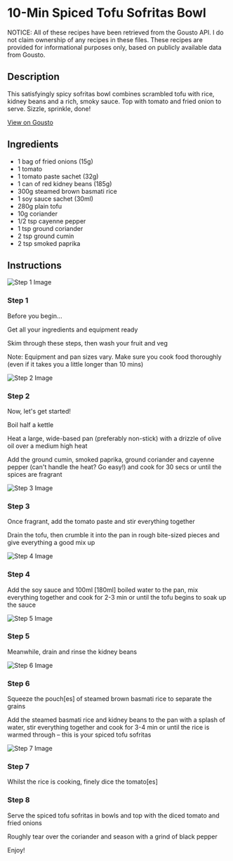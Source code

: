 # 10-Min Spiced Tofu Sofritas Bowl

NOTICE: All of these recipes have been retrieved from the Gousto API. I do not claim ownership of any recipes in these files. These recipes are provided for informational purposes only, based on publicly available data from Gousto.

## Description

This satisfyingly spicy sofritas bowl combines scrambled tofu with rice, kidney beans and a rich, smoky sauce. Top with tomato and fried onion to serve. Sizzle, sprinkle, done!

[View on Gousto](https://www.gousto.co.uk/recipes/cookbook/10-min-spiced-tofu-sofritas-bowl)

## Ingredients

- 1 bag of fried onions (15g)
- 1 tomato
- 1 tomato paste sachet (32g)
- 1 can of red kidney beans (185g)
- 300g steamed brown basmati rice
- 1 soy sauce sachet (30ml)
- 280g plain tofu
- 10g coriander
- 1/2 tsp cayenne pepper
- 1 tsp ground coriander
- 2 tsp ground cumin
- 2 tsp smoked paprika

## Instructions

![Step 1 Image](https://production-media.gousto.co.uk/cms/recipe-step-image/Step-1-1583339617232-x200.jpg)

### Step 1

Before you begin...

Get all your ingredients and equipment ready

Skim through these steps, then wash your fruit and veg

Note: Equipment and pan sizes vary. Make sure you cook food thoroughly (even if it takes you a little longer than 10 mins)

![Step 2 Image](https://production-media.gousto.co.uk/cms/recipe-step-image/Step-2-1583339621465-x200.jpg)

### Step 2

Now, let's get started!

Boil half a kettle

Heat a large, wide-based pan (preferably non-stick) with a drizzle of olive oil over a medium high heat

Add the ground cumin, smoked paprika, ground coriander and cayenne pepper (can't handle the heat? Go easy!) and cook for 30 secs or until the spices are fragrant

![Step 3 Image](https://production-media.gousto.co.uk/cms/recipe-step-image/Step-3-1583339625717-x200.jpg)

### Step 3

Once fragrant, add the tomato paste and stir everything together

Drain the tofu, then crumble it into the pan in rough bite-sized pieces and give everything a good mix up

![Step 4 Image](https://production-media.gousto.co.uk/cms/recipe-step-image/Step-4-1583339629652-x200.jpg)

### Step 4

Add the soy sauce and 100ml <span class="text-danger">[180ml]</span> boiled water to the pan, mix everything together and cook for 2-3 min or until the tofu begins to soak up the sauce

![Step 5 Image](https://production-media.gousto.co.uk/cms/recipe-step-image/Step-5-1583339633605-x200.jpg)

### Step 5

Meanwhile, drain and rinse the kidney beans

![Step 6 Image](https://production-media.gousto.co.uk/cms/recipe-step-image/Step-6-1583339637008-x200.jpg)

### Step 6

Squeeze the pouch<span class="text-danger">[es]</span> of steamed brown basmati rice to separate the grains

Add the steamed basmati rice and kidney beans to the pan with a splash of water, stir everything together and cook for 3-4 min or until the rice is warmed through – this is your spiced tofu sofritas

![Step 7 Image](https://production-media.gousto.co.uk/cms/recipe-step-image/Step-7-1583339640639-x200.jpg)

### Step 7

Whilst the rice is cooking, finely dice the<span class="text-danger"> </span>tomato<span class="text-danger">[es]</span>

### Step 8

Serve the spiced tofu sofritas in bowls and top with the diced tomato and fried onions

Roughly tear over the coriander and season with a grind of black pepper

Enjoy!

